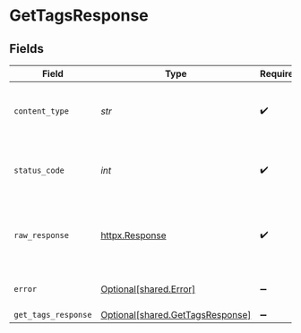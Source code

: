 # GetTagsResponse


## Fields

| Field                                                                      | Type                                                                       | Required                                                                   | Description                                                                |
| -------------------------------------------------------------------------- | -------------------------------------------------------------------------- | -------------------------------------------------------------------------- | -------------------------------------------------------------------------- |
| `content_type`                                                             | *str*                                                                      | :heavy_check_mark:                                                         | HTTP response content type for this operation                              |
| `status_code`                                                              | *int*                                                                      | :heavy_check_mark:                                                         | HTTP response status code for this operation                               |
| `raw_response`                                                             | [httpx.Response](https://www.python-httpx.org/api/#response)               | :heavy_check_mark:                                                         | Raw HTTP response; suitable for custom response parsing                    |
| `error`                                                                    | [Optional[shared.Error]](../../models/shared/error.md)                     | :heavy_minus_sign:                                                         | Default error response                                                     |
| `get_tags_response`                                                        | [Optional[shared.GetTagsResponse]](../../models/shared/gettagsresponse.md) | :heavy_minus_sign:                                                         | OK                                                                         |